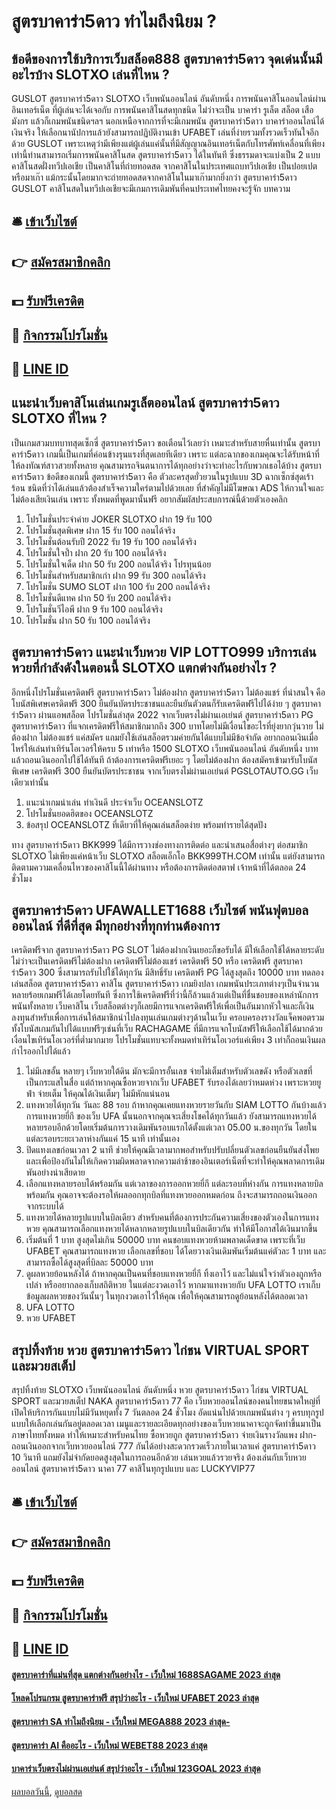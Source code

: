# สูตรบาคาร่า5ดาว ทำไมถึงนิยม ?
## ข้อดีของการใช้บริการเว็บสล็อต888 สูตรบาคาร่า5ดาว จุดเด่นนั้นมีอะไรบ้าง SLOTXO เล่นที่ไหน ?
GUSLOT สูตรบาคาร่า5ดาว SLOTXO เว็บพนันออนไลน์ อันดับหนึ่ง การพนันคาสิโนออนไลน์ผ่านอินเทอร์เน็ต ที่ผู้เล่นจะได้เจอกับ การพนันคาสิโนสดทุกชนิด ไม่ว่าจะเป็น บาคาร่า รูเล็ต สล็อต เสือมังกร แล้วก็เกมพนันชนิดฯลฯ นอกเหนือจากการที่จะมีเกมพนัน สูตรบาคาร่า5ดาว บาคาร่าออนไลน์ได้เงินจริง ให้เลือกนานัปการแล้วยังสามารถปฏิบัติงานเข้า UFABET เล่นที่ง่ายรวมทั้งรวดเร็วทันใจอีกด้วย GUSLOT เพราะเหตุว่ามีเพียงแต่ผู้เล่นแค่นั้นที่มีสัญญาณอินเทอร์เน็ตกับโทรศัพท์เคลื่อนที่เพียงเท่านี้ท่านสามารถเริ่มการพนันคาสิโนสด สูตรบาคาร่า5ดาว ได้ในทันที ซึ่งธรรมดาจะแบ่งเป็น 2 แบบคาสิโนสดฝั่งทวีปเอเชีย เป็นคาสิโนที่ถ่ายทอดสด จากคาสิโนในประเทศแถบทวีปเอเชีย เป็นปอยเปต หรือมาเก๊า แม้กระนั้นโดยมากจะถ่ายทอดสดจากคาสิโนในมาเก๊ามากยิ่งกว่า สูตรบาคาร่า5ดาว GUSLOT คาสิโนสดในทวีปเอเชียจะมีเกมการเดิมพันที่คนประเทศไทยคงจะรู้จัก
บทความ

## 🛎 [เข้าเว็บไซต์](https://bit.ly/3SdLNi2)
## 👉 [สมัครสมาชิกคลิก](https://bit.ly/3SdLNi2)
## 💵 [รับฟรีเครดิต](https://bit.ly/3dyRKHj)
## 👑 [กิจกรรมโปรโมชั่น](https://bit.ly/3dyRKHj)
## 📱 [LINE ID](https://bit.ly/3dyRKHj)

## แนะนำเว็บคาสิโนเล่นเกมรูเล็ตออนไลน์ สูตรบาคาร่า5ดาว SLOTXO ที่ไหน ?
เป็นเกมสวมบทบาทสุดเซ็กซี่ สูตรบาคาร่า5ดาว ขอเตือนไว้เลยว่า เหมาะสำหรับสายหื่นเท่านั้น สูตรบาคาร่า5ดาว เกมนี้เป็นเกมที่ค่อนข้างรุนแรงที่สุดเลยทีเดียว เพราะ แต่ละฉากของเกมคุณจะได้รับหน้าที่ให้ลงทัณฑ์สาวสวยทั้งหลาย คุณสามารถจินตนาการได้ทุกอย่างว่าจะทำอะไรกับพวกเธอได้บ้าง สูตรบาคาร่า5ดาว ข้อดีของเกมนี้ สูตรบาคาร่า5ดาว คือ ตัวละครสุดยั่วยวนในรูปแบบ 3D ฉากเซ็กซ์สุดเร้าร้อน ชนิดที่ว่าได้เล่นแล้วต้องสำเร็จความใคร่ตามไปด้วยเลย ที่สำคัญไม่มีโฆษณา ADS ให้กวนใจและไม่ต้องเสียเงินเล่น เพราะ ทั้งหมดที่พูดมานั้นฟรี อยากสัมผัสประสบการณ์นี้ด้วยตัวเองคลิก
1. โปรโมชั่นประจำค่าย JOKER SLOTXO ฝาก 19 รับ 100
2. โปรโมชั่นสุดพิเศษ ฝาก 15 รับ 100 ถอนได้จริง
3. โปรโมชั่นต้อนรับปี 2022 รับ 19 รับ 100 ถอนได้จริง
4. โปรโมชั่นใจป้ำ ฝาก 20 รับ 100 ถอนได้จริง
5. โปรโมชั่นใจเด็ด ฝาก 50 รับ 200 ถอนได้จริง โปรทุนน้อย
6. โปรโมชั่นสำหรับสมาชิกเก่า ฝาก 99 รับ 300 ถอนได้จริง
7. โปรโมชั่น SUMO SLOT ฝาก 100 รับ 200 ถอนได้จริง
8. โปรโมชั่นดีแทค ฝาก 50 รับ 200 ถอนได้จริง
9. โปรโมชั่นวีไอพี ฝาก 9 รับ 100 ถอนได้จริง
10. โปรโมชั่น ฝาก 50 รับ 100 ถอนได้จริง

## สูตรบาคาร่า5ดาว แนะนำเว็บหวย VIP LOTTO999 บริการเล่นหวยที่กำลังดังในตอนนี้ SLOTXO แตกต่างกันอย่างไร ?
อีกหนึ่งโปรโมชั่นเครดิตฟรี สูตรบาคาร่า5ดาว ไม่ต้องฝาก สูตรบาคาร่า5ดาว ไม่ต้องแชร์ ที่น่าสนใจ คือ โบนัสพิเศษเครดิตฟรี 300 ยืนยันบัตรประชาชนและยืนยันตัวตนก็รับเครดิตฟรีไปได้ง่าย ๆ สูตรบาคาร่า5ดาว ผ่านแอพสล็อต โปรโมชั่นล่าสุด 2022 จากเว็บตรงไม่ผ่านเอเย่นต์ สูตรบาคาร่า5ดาว PG สูตรบาคาร่า5ดาว ที่แจกเครดิตฟรีให้สมาชิกมากถึง 300 บาทโดยไม่มีเงื่อนไขอะไรที่ยุ่งยากวุ่นวาย ไม่ต้องฝาก ไม่ต้องแชร์ แค่สมัคร แถมยังใช้เล่นสล็อตรวมค่ายกันได้แบบไม่มีข้อจำกัด อยากถอนเงินเมื่อไหร่ให้เล่นทำเทิร์นโอเวอร์ให้ครบ 5 เท่าหรือ 1500 SLOTXO เว็บพนันออนไลน์ อันดับหนึ่ง บาทแล้วถอนเงินออกไปใช้ได้ทันที ถ้าต้องการเครดิตฟรีเยอะ ๆ โดยไม่ต้องฝาก ต้องสมัครเข้ามารับโบนัสพิเศษ เครดิตฟรี 300 ยืนยันบัตรประชาชน จากเว็บตรงไม่ผ่านเอเย่นต์ PGSLOTAUTO.GG เว็บเดียวเท่านั้น
1. แนะนำเกมน่าเล่น ทำเงินดี ประจำเว็บ OCEANSLOTZ
2. โปรโมชั่นยอดฮิตของ OCEANSLOTZ
3. ข้อสรุป OCEANSLOTZ ที่เดียวที่ให้คุณเล่นสล็อตง่าย พร้อมทำรายได้สุดปัง

ทาง สูตรบาคาร่า5ดาว BKK999 ได้มีการวางช่องทางการติดต่อ และนำเสนอสื่อต่างๆ ต่อสมาชิก SLOTXO ไม่เพียงแค่หน้าเว็บ SLOTXO สล็อตเอ็กโอ BKK999TH.COM เท่านั้น แต่ยังสามารถติดตามความเคลื่อนไหวของคาสิโนนี้ได้ผ่านทาง
หรือต้องการติดต่อสตาฟ เจ้าหน้าที่ได้ตลอด 24 ชั่วโมง

## สูตรบาคาร่า5ดาว UFAWALLET1688 เว็บไซต์ พนันฟุตบอลออนไลน์ ที่ดีที่สุด มีทุกอย่างที่ทุกท่านต้องการ
เครดิตฟรีจาก สูตรบาคาร่า5ดาว PG SLOT ไม่ต้องฝากเงินเยอะก็ขอรับได้ มีให้เลือกใช้ได้หลายระดับ ไม่ว่าจะเป็นเครดิตฟรีไม่ต้องฝาก เครดิตฟรีไม่ต้องแชร์ เครดิตฟรี 50 หรือ เครดิตฟรี สูตรบาคาร่า5ดาว 300 ซึ่งสามารถรับไปใช้ได้ทุกวัน มีสิทธิ์รับ เครดิตฟรี PG ได้สูงสุดถึง 10000 บาท ทดลองเล่นสล็อต สูตรบาคาร่า5ดาว คาสิโน สูตรบาคาร่า5ดาว เกมยิงปลา เกมพนันประเภทต่างๆเป็นจำนวนหลายร้อยเกมฟรีได้เลยโดยทันที ซึ่งการใช้เครดิตฟรีที่ว่านี้ก็ล้วนแล้วแต่เป็นที่ชื่นชอบของเหล่านักการพนันทั้งหลาย เว็บคาสิโน เว็บสล็อตต่างๆก็เลยมีการแจกเครดิตฟรีให้เพื่อเป็นอันมากหัวใจและก็เงินลงทุนสำหรับเพื่อการเล่นให้สมาชิกนำไปลงทุนเล่นเกมต่างๆด้านในเว็บ ครอบครองรางวัลแจ็คพอตรวมทั้งโบนัสเกมกันไปได้แบบฟรีๆเช่นที่เว็บ RACHAGAME ที่มีการแจกโบนัสฟรีให้เลือกใช้ได้มากด้วยเงื่อนไขเทิร์นโอเวอร์ที่ต่ำมากมาย โปรโมชั่นแทบจะทั้งหมดทำเทิร์นโอเวอร์แค่เพียง 3 เท่าก็ถอนเงินผลกำไรออกไปได้แล้ว
1. ไม่มีเลขอั้น หลายๆ เว็บหวยใต้ดิน มักจะมีการอั้นเลข จ่ายไม่เต็มสำหรับตัวเลขดัง หรือตัวเลขที่เป็นกระแสในสื่อ แต่ถ้าหากคุณซื้อหวยจากเว็บ UFABET รับรองได้เลยว่าหมดห่วง เพราะหวยยูฟ่า จ่ายเต็ม ให้คุณได้เงินเต็มๆ ไม่มีหักแน่นอน
2. แทงหวยได้ทุกวัน วันละ 88 รอบ ถ้าหากคุณเคยแทงหวยรายวันกับ SIAM LOTTO กันบ้างแล้ว การแทงหวยยี่กี ของเว็บ UFA นั้นนอกจากคุณจะเสี่ยงโชคได้ทุกวันแล้ว ยังสามารถแทงหวยได้หลายรอบอีกด้วยโดยเริ่มต้นการวางเดิมพันรอบแรกได้ตั้งแต่เวลา 05.00 น.ของทุกวัน โดยในแต่ละรอบระยะเวลาห่างกันแค่ 15 นาที เท่านั้นเอง
3. ปิดแทงเลขก่อนเวลา 2 นาที ช่วยให้คุณมีเวลามากพอสำหรับปรับปลี่ยนตัวเลขก่อนยืนยันส่งโพย และเพื่อป้องกันไม่ให้เกิดความผิดพลาดจากความล่าช้าของอินเตอร์เน็ตที่จะทำให้คุณพลาดการเดิมพันอย่างน่าเสียดาย
4. เลือกแทงหลายรอบได้พร้อมกัน แต่เวลาของการออกหวยยี่กี แต่ละรอบที่ห่างกัน การแทงหลายบิลพร้อมกัน คุณอาจจะต้องรอให้ผลออกทุกบิลที่แทงหวยออกหมดก่อน ถึงจะสามารถถอนเงินออกจากระบบได้
5. แทงหวยได้หลายรูปแบบในบิลเดียว สำหรับคนที่ต้องการประกันความเสี่ยงของตัวเองในการแทงหวย คุณสามารถเลือกแทงหวยได้หลากหลายรูปแบบในบิลเดียวกัน ทำให้มีโอกาสได้เงินมากขึ้น
6. เริ่มต้นที่ 1 บาท สูงสุดไม่เกิน 50000 บาท คนชอบแทงหวยห้ามพลาดเด็ดขาด เพราะที่เว็บ UFABET คุณสามารถแทงหวย เลือกเลขที่ชอบ ได้โดยวางเงินเดิมพันเริ่มต้นแค่ตัวละ 1 บาท และสามารถซื้อได้สูงสุดที่บิลละ 50000 บาท
7. ดูผลหวยย้อนหลังได้ ถ้าหากคุณเป็นคนที่ชอบแทงหวยยี่กี ทิ้งเอาไว้ และไม่แน่ใจว่าตัวเองถูกหรือเปล่า หรืออยากลองเก็บสถิติหวย ในแต่ละงวดเอาไว้ หากมาแทงหวยกับ UFA LOTTO เราเก็บข้อมูลผลหวยของวันนั้นๆ ในทุกงวดเอาไว้ให้คุณ เพื่อให้คุณสามารถดูย้อนหลังได้ตลอดเวลา
8. UFA LOTTO
9. หวย UFABET

## สรุปทิ้งท้าย หวย สูตรบาคาร่า5ดาว ไก่ชน VIRTUAL SPORT และมวยสเต็ป
สรุปทิ้งท้าย SLOTXO เว็บพนันออนไลน์ อันดับหนึ่ง หวย สูตรบาคาร่า5ดาว ไก่ชน VIRTUAL SPORT และมวยสเต็ป NAKA สูตรบาคาร่า5ดาว 77 คือ เว็บหวยออนไลน์ของคนไทยขนาดใหญ่ที่เปิดให้บริการกันแบบไม่มีวันหยุดทั้ง 7 วันตลอด 24 ชั่วโมง อัดแน่นไปด้วยเกมพนันต่าง ๆ ครบทุกรูปแบบให้เลือกเล่นกันอยู่ตลอดเวลา เมนูและรายละเอียดทุกอย่างของเว็บหวยนาคาจะถูกจัดทำขึ้นมาเป็นภาษาไทยทั้งหมด ทำให้เหมาะสำหรับคนไทย ซื้อหวยถูก สูตรบาคาร่า5ดาว จ่ายเงินรางวัลแพง ฝาก-ถอนเงินออกจากเว็บหวยออนไลน์ 777 กันได้อย่างสะดวกรวดเร็วภายในเวลาแค่ สูตรบาคาร่า5ดาว 10 วินาที แถมยังไม่จำกัดยอดสูงสุดในการถอนอีกด้วย เล่นหวยแล้วรวยจริง ต้องเล่นกับเว็บหวยออนไลน์ สูตรบาคาร่า5ดาว นาคา 77 คาสิโนทุกรูปแบบ และ LUCKYVIP77

## 🛎 [เข้าเว็บไซต์](https://bit.ly/3SdLNi2)
## 👉 [สมัครสมาชิกคลิก](https://bit.ly/3SdLNi2)
## 💵 [รับฟรีเครดิต](https://bit.ly/3dyRKHj)
## 👑 [กิจกรรมโปรโมชั่น](https://bit.ly/3dyRKHj)
## 📱 [LINE ID](https://bit.ly/3dyRKHj)

#### [สูตรบาคาร่าที่แม่นที่สุด แตกต่างกันอย่างไร - เว็บใหม่ 1688SAGAME 2023 ล่าสุด](https://atom.io/themes/สูตรบาคาร่าที่แม่นที่สุด%20แตกต่างกันอย่างไร%20-%20เว็บใหม่%201688sagame%202023%20ล่าสุด)
#### [โหลดโปรแกรม สูตรบาคาร่าฟรี สรุปว่าอะไร - เว็บใหม่ UFABET 2023 ล่าสุด](https://atom.io/themes/โหลดโปรแกรม%20สูตรบาคาร่าฟรี%20สรุปว่าอะไร%20-%20เว็บใหม่%20ufabet%202023%20ล่าสุด)
#### [สูตรบาคาร่า SA ทำไมถึงนิยม - เว็บใหม่ MEGA888 2023 ล่าสุด-](https://atom.io/themes/สูตรบาคาร่า%20sa%20ทำไมถึงนิยม%20-%20เว็บใหม่%20mega888%202023%20ล่าสุด-)
#### [สูตรบาคาร่า AI คืออะไร - เว็บใหม่ WEBET88 2023 ล่าสุด](https://atom.io/themes/สูตรบาคาร่า%20ai%20คืออะไร%20-%20เว็บใหม่%20webet88%202023%20ล่าสุด)
#### [บาคาร่าเว็บตรงไม่ผ่านเอเย่นต์ สรุปว่าอะไร - เว็บใหม่ 123GOAL 2023 ล่าสุด](https://atom.io/themes/บาคาร่าเว็บตรงไม่ผ่านเอเย่นต์%20สรุปว่าอะไร%20-%20เว็บใหม่%20123goal%202023%20ล่าสุด)

[ผลบอลวันนี้](https://siamsport.tv "ผลบอลวันนี้"), [ดูบอลสด](https://siamsport.tv/ดูบอลสด "ดูบอลสด")